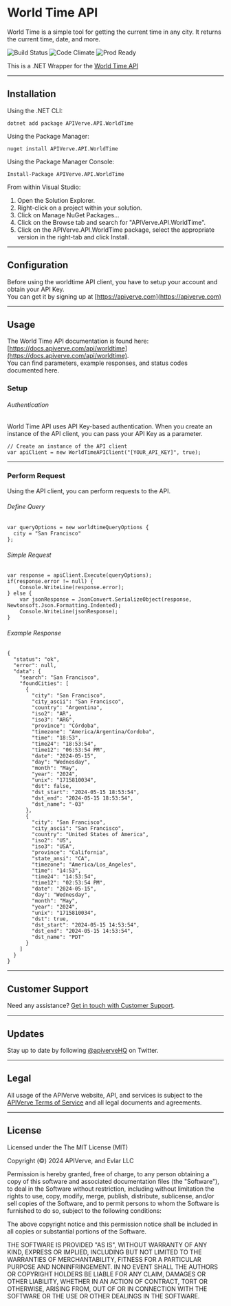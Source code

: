 World Time API
============

World Time is a simple tool for getting the current time in any city. It returns the current time, date, and more.

![Build Status](https://img.shields.io/badge/build-passing-green)
![Code Climate](https://img.shields.io/badge/maintainability-B-purple)
![Prod Ready](https://img.shields.io/badge/production-ready-blue)

This is a .NET Wrapper for the [World Time API](https://apiverve.com/marketplace/api/worldtime)

---

## Installation

Using the .NET CLI:
```
dotnet add package APIVerve.API.WorldTime
```

Using the Package Manager:
```
nuget install APIVerve.API.WorldTime
```

Using the Package Manager Console:
```
Install-Package APIVerve.API.WorldTime
```

From within Visual Studio:

1. Open the Solution Explorer.
2. Right-click on a project within your solution.
3. Click on Manage NuGet Packages...
4. Click on the Browse tab and search for "APIVerve.API.WorldTime".
5. Click on the APIVerve.API.WorldTime package, select the appropriate version in the right-tab and click Install.


---

## Configuration

Before using the worldtime API client, you have to setup your account and obtain your API Key.  
You can get it by signing up at [https://apiverve.com](https://apiverve.com)

---

## Usage

The World Time API documentation is found here: [https://docs.apiverve.com/api/worldtime](https://docs.apiverve.com/api/worldtime).  
You can find parameters, example responses, and status codes documented here.

### Setup

###### Authentication
World Time API uses API Key-based authentication. When you create an instance of the API client, you can pass your API Key as a parameter.

```
// Create an instance of the API client
var apiClient = new WorldTimeAPIClient("[YOUR_API_KEY]", true);
```

---


### Perform Request
Using the API client, you can perform requests to the API.

###### Define Query

```
var queryOptions = new worldtimeQueryOptions {
  city = "San Francisco"
};
```

###### Simple Request

```
var response = apiClient.Execute(queryOptions);
if(response.error != null) {
	Console.WriteLine(response.error);
} else {
    var jsonResponse = JsonConvert.SerializeObject(response, Newtonsoft.Json.Formatting.Indented);
    Console.WriteLine(jsonResponse);
}
```

###### Example Response

```
{
  "status": "ok",
  "error": null,
  "data": {
    "search": "San Francisco",
    "foundCities": [
      {
        "city": "San Francisco",
        "city_ascii": "San Francisco",
        "country": "Argentina",
        "iso2": "AR",
        "iso3": "ARG",
        "province": "Córdoba",
        "timezone": "America/Argentina/Cordoba",
        "time": "18:53",
        "time24": "18:53:54",
        "time12": "06:53:54 PM",
        "date": "2024-05-15",
        "day": "Wednesday",
        "month": "May",
        "year": "2024",
        "unix": "1715810034",
        "dst": false,
        "dst_start": "2024-05-15 18:53:54",
        "dst_end": "2024-05-15 18:53:54",
        "dst_name": "-03"
      },
      {
        "city": "San Francisco",
        "city_ascii": "San Francisco",
        "country": "United States of America",
        "iso2": "US",
        "iso3": "USA",
        "province": "California",
        "state_ansi": "CA",
        "timezone": "America/Los_Angeles",
        "time": "14:53",
        "time24": "14:53:54",
        "time12": "02:53:54 PM",
        "date": "2024-05-15",
        "day": "Wednesday",
        "month": "May",
        "year": "2024",
        "unix": "1715810034",
        "dst": true,
        "dst_start": "2024-05-15 14:53:54",
        "dst_end": "2024-05-15 14:53:54",
        "dst_name": "PDT"
      }
    ]
  }
}
```

---

## Customer Support

Need any assistance? [Get in touch with Customer Support](https://apiverve.com/contact).

---

## Updates
Stay up to date by following [@apiverveHQ](https://twitter.com/apiverveHQ) on Twitter.

---

## Legal

All usage of the APIVerve website, API, and services is subject to the [APIVerve Terms of Service](https://apiverve.com/terms) and all legal documents and agreements.

---

## License
Licensed under the The MIT License (MIT)

Copyright (&copy;) 2024 APIVerve, and Evlar LLC

Permission is hereby granted, free of charge, to any person obtaining a copy of this software and associated documentation files (the "Software"), to deal in the Software without restriction, including without limitation the rights to use, copy, modify, merge, publish, distribute, sublicense, and/or sell copies of the Software, and to permit persons to whom the Software is furnished to do so, subject to the following conditions:

The above copyright notice and this permission notice shall be included in all copies or substantial portions of the Software.

THE SOFTWARE IS PROVIDED "AS IS", WITHOUT WARRANTY OF ANY KIND, EXPRESS OR IMPLIED, INCLUDING BUT NOT LIMITED TO THE WARRANTIES OF MERCHANTABILITY, FITNESS FOR A PARTICULAR PURPOSE AND NONINFRINGEMENT. IN NO EVENT SHALL THE AUTHORS OR COPYRIGHT HOLDERS BE LIABLE FOR ANY CLAIM, DAMAGES OR OTHER LIABILITY, WHETHER IN AN ACTION OF CONTRACT, TORT OR OTHERWISE, ARISING FROM, OUT OF OR IN CONNECTION WITH THE SOFTWARE OR THE USE OR OTHER DEALINGS IN THE SOFTWARE.